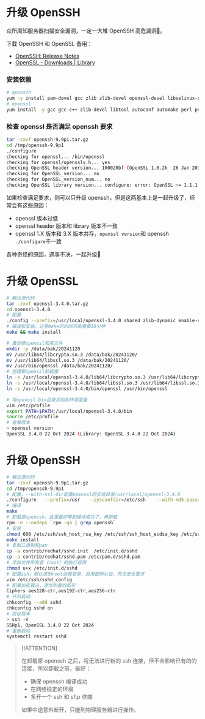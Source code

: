 # 升级 OpenSSH

众所周知服务器扫描安全漏洞，一定一大堆 OpenSSH 高危漏洞:dog:。

下载 OpenSSH 和 OpenSSL 备用：

- [OpenSSH: Release Notes](https://www.openssh.com/releasenotes.html)
- [OpenSSL - Downloads | Library](https://openssl-library.org/source/)

### 安装依赖

```bash
# openssh
yum -y install pam-devel gcc zlib zlib-devel openssl-devel libselinux-devel
# openssl
yum install -y gcc gcc-c++ zlib-devel libtool autoconf automake perl perl-IPC-Cmd perl-Data-Dumper perl-CPAN
```



### 检查 openssl 是否满足 openssh 要求

```bash
tar -zxvf openssh-9.9p1.tar.gz
cd /tmp/openssh-9.9p1
./configure
checking for openssl... /bin/openssl
checking for openssl/opensslv.h... yes
checking OpenSSL header version... 100020bf (OpenSSL 1.0.2k  26 Jan 2017)
checking for OpenSSL_version... no
checking for OpenSSL_version_num... no
checking OpenSSL library version... configure: error: OpenSSL >= 1.1.1 required (have "100020bf (OpenSSL 1.0.2k-fips  26 Jan 2017)")
```

如果检查满足要求，则可以只升级 openssh，但是这两基本上是一起升级了，经常会有这些原因：

- openssl 版本过低
- openssl header 版本和 library 版本不一致
- openssl 1.X 版本和 3.X 版本共存，`openssl version`和 openssh `./configure`不一致

各种奇怪的原因，遇事不决，一起升级:dog:

# 升级 OpenSSL

```bash
# 解压源代码
tar -zxvf openssl-3.4.0.tar.gz
cd openssl-3.4.0
# 配置
./config --prefix=/usr/local/openssl-3.4.0 shared zlib-dynamic enable-ec_nistp_64_gcc_128
# 编译和安装，这里make的时间可能需要10分钟
make && make install

# 备份原openssl和库文件
mkdir -p /data/bak/20241120
mv /usr/lib64/libcrypto.so.3 /data/bak/20241120/
mv /usr/lib64/libssl.so.3 /data/bak/20241120/
mv /usr/bin/openssl /data/bak/20241120/
# 创建新openssl软链接
ln -s /usr/local/openssl-3.4.0/lib64/libcrypto.so.3 /usr/lib64/libcrypto.so.3
ln -s /usr/local/openssl-3.4.0/lib64/libssl.so.3 /usr/lib64/libssl.so.3
ln -s /usr/local/openssl-3.4.0/bin/openssl /usr/bin/openssl

# 将openssl bin目录添加到环境变量
vim /etc/profile
export PATH=$PATH:/usr/local/openssl-3.4.0/bin
source /etc/profile
# 查看版本
> openssl version
OpenSSL 3.4.0 22 Oct 2024 (Library: OpenSSL 3.4.0 22 Oct 2024)
```



# 升级 OpenSSH

```bash
# 解压源代码
tar -zxvf openssh-9.9p1.tar.gz
cd /tmp/openssh-9.9p1
# 配置，--with-ssl-dir配置openssl的安装目录/usr/local/openssl-3.4.0
./configure   --prefix=/usr   --sysconfdir=/etc/ssh    --with-md5-passwords   --with-pam --with-zlib   --with-tcp-wrappers    --with-ssl-dir=/usr/local/openssl-3.4.0   --without-hardening
# 编译
make
# 卸载原openssh，这里最好等到编译成功了，再卸载
rpm -e --nodeps `rpm -qa | grep openssh`
# 安装
chmod 600 /etc/ssh/ssh_host_rsa_key /etc/ssh/ssh_host_ecdsa_key /etc/ssh/ssh_host_ed25519_key
make install
# 复制二进制和pam
cp -a contrib/redhat/sshd.init  /etc/init.d/sshd
cp -a contrib/redhat/sshd.pam /etc/pam.d/sshd.pam
# 添加文件所有者（root）的执行权限
chmod u+x /etc/init.d/sshd
# 配置ssh，默认进制root远程登录、启用密码认证，符合安全要求
vim /etc/ssh/sshd_config
# 配置加密算法，添加到最后即可
Ciphers aes128-ctr,aes192-ctr,aes256-ctr
# 开机启动
chkconfig --add sshd
chkconfig sshd on
# 验证版本
> ssh -V
SSHp1, OpenSSL 3.4.0 22 Oct 2024
# 重新启动
systemctl restart sshd
```

> [!ATTENTION]
>
> 在卸载原 openssh 之后，将无法进行新的 ssh 连接，但不会影响已有的的连接，所以卸载之前，最好：
>
> - 确保 openssh 编译成功
> - 在网络稳定的环境
> - 多开一个 ssh 和 sftp 终端
>
> 如果中途意外断开，只能到物理服务器进行操作。